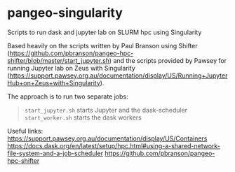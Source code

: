 # pangeo-singularity
Scripts to run dask and jupyter lab on SLURM hpc using Singularity

Based heavily on the scripts written by Paul Branson using Shifter (https://github.com/pbranson/pangeo-hpc-shifter/blob/master/start_jupyter.sh) and the scripts provided by Pawsey for running Jupyter lab on Zeus with Singularity (https://support.pawsey.org.au/documentation/display/US/Running+JupyterHub+on+Zeus+with+Singularity).

The approach is to run two separate jobs:
> `start_jupyter.sh` starts Jupyter and the dask-scheduler
> `start_worker.sh` starts the dask workers



Useful links:
https://support.pawsey.org.au/documentation/display/US/Containers
https://docs.dask.org/en/latest/setup/hpc.html#using-a-shared-network-file-system-and-a-job-scheduler
https://github.com/pbranson/pangeo-hpc-shifter

